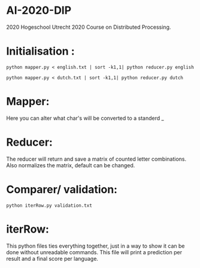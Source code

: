 # AI-2020-DIP
2020 Hogeschool Utrecht 2020 Course on Distributed Processing.



# Initialisation :
`python mapper.py < english.txt | sort -k1,1| python reducer.py english`

`python mapper.py < dutch.txt | sort -k1,1| python reducer.py dutch`

# Mapper:
Here you can alter what char's will be converted to a standerd _

# Reducer:
The reducer will return and save a matrix of counted letter combinations.
Also normalizes the matrix, default can be changed.

# Comparer/ validation:
`python iterRow.py validation.txt`

# iterRow:
This python files ties everything together, just in a way to show it can be done without unreadable commands.
This file will print a  prediction per result and a final score per language.